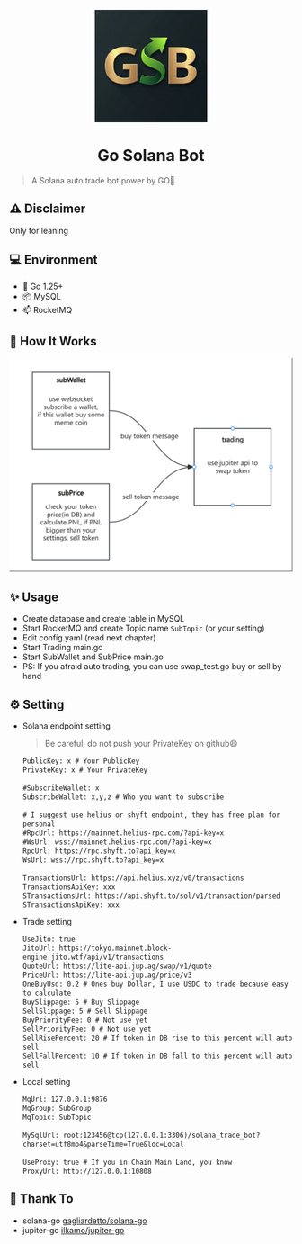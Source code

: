 <p align="center">
<img src="./assets/gsb_logo.png" alt="tx-parser" width="200">
</p>
<h1 align="center">Go Solana Bot</h1>

> A Solana auto trade bot power by GO🚀

## ⚠️ Disclaimer
Only for leaning

## 💻 Environment

- 🐁 Go 1.25+
- 📦 MySQL
- 📫 RocketMQ

## 🏃 How It Works
![screenshot](./assets/work.png)

## ✨ Usage
- Create database and create table in MySQL
- Start RocketMQ and create Topic name `SubTopic` (or your setting)
- Edit config.yaml (read next chapter)
- Start Trading main.go
- Start SubWallet and SubPrice main.go
- PS: If you afraid auto trading, you can use swap_test.go buy or sell by hand

## ⚙️ Setting 
- Solana endpoint setting
    > Be careful, do not push your PrivateKey on github😄
    ```
    PublicKey: x # Your PublicKey
    PrivateKey: x # Your PrivateKey
    
    #SubscribeWallet: x
    SubscribeWallet: x,y,z # Who you want to subscribe
    
    # I suggest use helius or shyft endpoint, they has free plan for personal
    #RpcUrl: https://mainnet.helius-rpc.com/?api-key=x
    #WsUrl: wss://mainnet.helius-rpc.com/?api-key=x
    RpcUrl: https://rpc.shyft.to?api_key=x
    WsUrl: wss://rpc.shyft.to?api_key=x
    
    TransactionsUrl: https://api.helius.xyz/v0/transactions
    TransactionsApiKey: xxx
    STransactionsUrl: https://api.shyft.to/sol/v1/transaction/parsed
    STransactionsApiKey: xxx
    ```
- Trade setting
    ```
    UseJito: true
    JitoUrl: https://tokyo.mainnet.block-engine.jito.wtf/api/v1/transactions
    QuoteUrl: https://lite-api.jup.ag/swap/v1/quote
    PriceUrl: https://lite-api.jup.ag/price/v3
    OneBuyUsd: 0.2 # Ones buy Dollar, I use USDC to trade because easy to calculate 
    BuySlippage: 5 # Buy Slippage
    SellSlippage: 5 # Sell Slippage
    BuyPriorityFee: 0 # Not use yet
    SellPriorityFee: 0 # Not use yet
    SellRisePercent: 20 # If token in DB rise to this percent will auto sell
    SellFallPercent: 10 # If token in DB fall to this percent will auto sell
    ```
- Local setting
    ```
    MqUrl: 127.0.0.1:9876
    MqGroup: SubGroup
    MqTopic: SubTopic
    
    MySqlUrl: root:123456@tcp(127.0.0.1:3306)/solana_trade_bot?charset=utf8mb4&parseTime=True&loc=Local
    
    UseProxy: true # If you in Chain Main Land, you know
    ProxyUrl: http://127.0.0.1:10808
    ```

## 🙏 Thank To 
- solana-go [gagliardetto/solana-go](https://github.com/gagliardetto/solana-go)
- jupiter-go [ilkamo/jupiter-go](https://github.com/ilkamo/jupiter-go)
